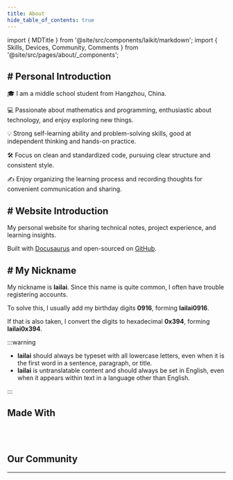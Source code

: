 ```yaml
---
title: About
hide_table_of_contents: true
---
```


import { MDTitle } from '@site/src/components/laikit/markdown';
import { Skills, Devices, Community, Comments } from '@site/src/pages/about/\_components';

<div style={{maxWidth: '664px', margin: 'auto'}}>

<MDTitle title="About" />

## # Personal Introduction

🎓 I am a middle school student from Hangzhou, China.

💻 Passionate about mathematics and programming, enthusiastic about technology, and enjoy exploring new things.

💡 Strong self-learning ability and problem-solving skills, good at independent thinking and hands-on practice.

🛠️ Focus on clean and standardized code, pursuing clear structure and consistent style.

✍️ Enjoy organizing the learning process and recording thoughts for convenient communication and sharing.

## # Website Introduction

My personal website for sharing technical notes, project experience, and learning insights.

Built with [Docusaurus](https://docusaurus.io) and open-sourced on [GitHub](https://github.com/lailai0916/lailai0916.github.io).

## # My Nickname

My nickname is **lailai**. Since this name is quite common, I often have trouble registering accounts.

To solve this, I usually add my birthday digits **0916**, forming **lailai0916**.

If that is also taken, I convert the digits to hexadecimal **0x394**, forming **lailai0x394**.

:::warning

- **lailai** should always be typeset with all lowercase letters, even when it is the first word in a sentence, paragraph, or title.
- **lailai** is untranslatable content and should always be set in English, even when it appears within text in a language other than English.

:::

## Made With
<Skills /> 
<br/>  
<br/>  

<!-- ## # My Devices -->
<!-- <Devices /> -->

## Our Community

<Community />

---

<Comments />

</div>
